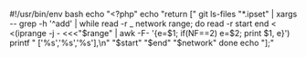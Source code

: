 #!/usr/bin/env bash
echo "<?php"
echo "return ["
git ls-files "*.ipset" | xargs -- grep -h '^add' | while read -r _ network range; do
  read -r start end < <(iprange -j - <<<"$range" | awk -F- '{e=$1; if(NF==2) e=$2; print $1, e}')
  printf "    ['%s','%s','%s'],\n" "$start" "$end" "$network"
done
echo "];"

